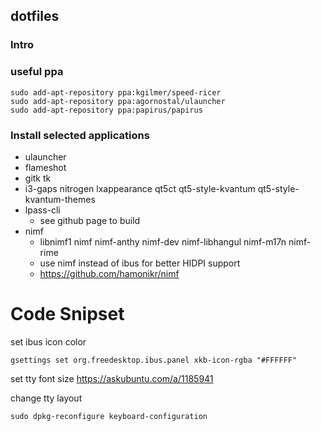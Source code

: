## dotfiles

### Intro

### useful ppa
```
sudo add-apt-repository ppa:kgilmer/speed-ricer
sudo add-apt-repository ppa:agornostal/ulauncher
sudo add-apt-repository ppa:papirus/papirus
```

### Install selected applications
 - ulauncher
 - flameshot 
 - gitk tk
 - i3-gaps nitrogen lxappearance qt5ct qt5-style-kvantum qt5-style-kvantum-themes
 - lpass-cli
   - see github page to build
 - nimf
   - libnimf1 nimf nimf-anthy nimf-dev nimf-libhangul nimf-m17n nimf-rime
   - use nimf instead of ibus for better HIDPI support
   - https://github.com/hamonikr/nimf

# Code Snipset

set ibus icon color
```
gsettings set org.freedesktop.ibus.panel xkb-icon-rgba "#FFFFFF"
```

set tty font size
https://askubuntu.com/a/1185941

change tty layout
```
sudo dpkg-reconfigure keyboard-configuration
```